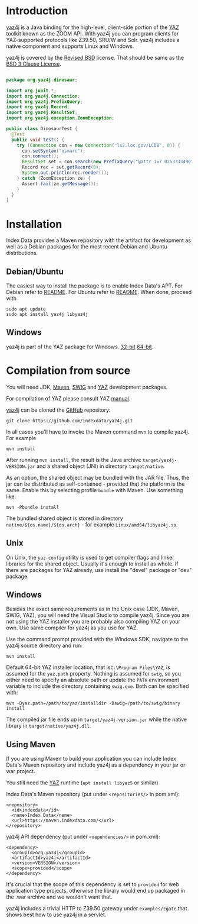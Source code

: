 # Introduction

[yaz4j] is a Java binding for the
high-level, client-side portion of the [YAZ] toolkit known as the ZOOM API.
With yaz4j you can program clients for YAZ-supported protocols like Z39.50,
SRU/W and Solr. yaz4j includes a native component and supports Linux
and Windows.

yaz4j is covered by the
[Revised BSD](http://www.indexdata.com/licences/revised-bsd) license.
That should be same as the
[BSD 3 Clause License](http://opensource.org/licenses/BSD-3-Clause).


```java

package org.yaz4j.dinosaur;

import org.junit.*;
import org.yaz4j.Connection;
import org.yaz4j.PrefixQuery;
import org.yaz4j.Record;
import org.yaz4j.ResultSet;
import org.yaz4j.exception.ZoomException;

public class DinosaurTest {
  @Test
  public void test() {
    try (Connection con = new Connection("lx2.loc.gov/LCDB", 0)) {
      con.setSyntax("usmarc");
      con.connect();
      ResultSet set = con.search(new PrefixQuery("@attr 1=7 0253333490"));
      Record rec = set.getRecord(0);
      System.out.println(rec.render());
    } catch (ZoomException ze) {
      Assert.fail(ze.getMessage());
    }
  }
}

```

# Installation

Index Data provides a Maven repository with the artifact
for development as well as a Debian packages for the most
recent Debian and Ubuntu distributions.

## Debian/Ubuntu

The easiest way to install the package is to enable Index Data's
APT. For Debian refer to
[README](http://ftp.indexdata.dk/pub/yaz4j/debian/README).
For Ubuntu refer to
[README](http://ftp.indexdata.dk/pub/yaz4j/ubuntu/README).
When done, proceed with

    sudo apt update
    sudo apt install yaz4j libyaz4j

## Windows

yaz4j is part of the YAZ package for Windows.
[32-bit](http://ftp.indexdata.dk/pub/yaz/win32/)
[64-bit](http://ftp.indexdata.dk/pub/yaz/win64/).

# Compilation from source

You will need JDK, [Maven](https://maven.apache.org),
[SWIG](http://swig.org) and [YAZ] development packages.

For compilation of YAZ please consult YAZ [manual].

[yaz4j] can be cloned the [GitHub][yaz4jgithub] repository:

    git clone https://github.com/indexdata/yaz4j.git

In all cases you'll have to invoke the Maven command `mvn` to
compile yaz4j. For example

    mvn install

After running `mvn install`, the result is the Java
archive `target/yaz4j-VERSION.jar` and a shared object (JNI) in
directory `target/native`.

As an option, the shared object may be bundled with the JAR file.
Thus, the jar can be distributed as self-contained - provided that the
platform is the same. Enable this by selecting profile `bundle` with
Maven. Use something like:

    mvn -Pbundle install

The bundled shared object is stored in directory
`native/${os.name}/${os.arch}`  - for example `Linux/amd64/libyaz4j.so`.

## Unix

On Unix, the `yaz-config` utility is used to get compiler flags and
linker libraries for the shared object. Usually it's enough
to install as whole. If there are packages for YAZ already, use
install the "devel" package or "dev" package.

## Windows

Besides the exact same requirements as in the Unix case (JDK, Maven, SWIG,
YAZ), you will need the Visual Studio to compile yaz4j. Since you
are not using the YAZ installer you are probably also compiling YAZ
on your own. Use same compiler for yaz4j as you use for YAZ.

Use the command prompt provided with the Windows SDK, navigate to the yaz4j
source directory and run:

    mvn install

Default 64-bit YAZ installer location, that is`C:\Program Files\YAZ`,
is assumed for the `yaz.path` property. Nothing is assumed for `swig`, 
so you either need to specify an absolute path or update the `PATH` 
environment variable to include the directory containing 
`swig.exe`. Both can be specified with:

    mvn -Dyaz.path=/path/to/yaz/installdir -Dswig=/path/to/swig/binary install

The compiled jar file ends up in `target/yaz4j-version.jar` while the
native library in `target/native/yaz4j.dll`.

## Using Maven

If you are using Maven to build your application you can include Index Data's
Maven repository and include yaz4j as a dependency in your jar or war project.

You still need the [YAZ] runtime (`apt install libyaz5` or similar)

Index Data's Maven repository (put under `<repositories/>` in pom.xml):

    <repository>
      <id>indexdata</id>
      <name>Index Data</name>
      <url>https://maven.indexdata.com/</url>
    </repository>

yaz4j API dependency (put under `<dependencies/>` in pom.xml):

    <dependency>
      <groupId>org.yaz4j</groupId>
      <artifactId>yaz4j</artifactId>
      <version>VERSION</version>
      <scope>provided</scope>
    </dependency>

It's crucial that the scope of this dependency is set to `provided` for web
application type projects, otherwise the library would end up packaged in 
the .war archive and we wouldn't want that.

yaz4j includes a trivial HTTP to Z39.50 gateway under `examples/zgate` that shows
best how to use yaz4j in a servlet.

[yaz4j]: https://www.indexdata.com/yaz4j

[yaz4jgithub]: https://github.com/indexdata/yaz4j

[YAZ]: http://www.indexdata.com/yaz "YAZ"

[manual]: http://www.indexdata.com/yaz/doc/installation.html




